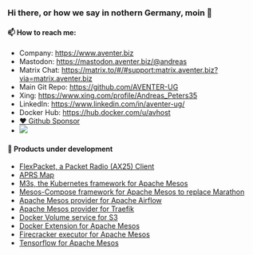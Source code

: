 ### Hi there, or how we say in nothern Germany, moin 👋

#### 📫 How to reach me:
  - Company: https://www.aventer.biz
  - Mastodon: https://mastodon.aventer.biz/@andreas  
  - Matrix Chat: https://matrix.to/#/#support:matrix.aventer.biz?via=matrix.aventer.biz
  - Main Git Repo: https://github.com/AVENTER-UG
  - Xing: https://www.xing.com/profile/Andreas_Peters35
  - LinkedIn: https://www.linkedin.com/in/aventer-ug/
  - Docker Hub: https://hub.docker.com/u/avhost
- [:heart: Github Sponsor](https://github.com/sponsors/AVENTER-UG)
- [![](https://www.paypalobjects.com/en_US/i/btn/btn_donateCC_LG.gif)](https://www.paypal.com/donate/?hosted_button_id=ZDB5ZSNJNK9XQ)

#### 🔭 Products under development 

- [FlexPacket, a Packet Radio (AX25) Client](https://github.com/andreaspeters/flexpacket)
- [APRS Map](https://github.com/andreaspeters/aprsmap)
- [M3s, the Kubernetes framework for Apache Mesos](https://www.aventer.biz/products/m3s/)
- [Mesos-Compose framework for Apache Mesos to replace Marathon](https://www.aventer.biz/products/mesos-compose/)
- [Apache Mesos provider for Apache Airflow](https://www.aventer.biz/products/apache-airflow/)
- [Apache Mesos provider for Traefik](https://www.aventer.biz/products/traefik/)
- [Docker Volume service for S3](https://www.aventer.biz/products/docker-volume-s3/)
- [Docker Extension for Apache Mesos](https://www.aventer.biz/products/docker-mesos-extension/)
- [Firecracker executor for Apache Mesos](https://www.aventer.biz/products/mesos-firecracker/)
- [Tensorflow for Apache Mesos](https://github.com/AVENTER-UG/tensorflow-mesos/)

<!--
**andreaspeters/andreaspeters** is a ✨ _special_ ✨ repository because its `README.md` (this file) appears on your GitHub profile.

Here are some ideas to get you started:

- 🔭 I’m currently working on ...
- 🌱 I’m currently learning ...
- 👯 I’m looking to collaborate on ...
- 🤔 I’m looking for help with ...
- 💬 Ask me about ...
- 📫 How to reach me: ...
- 😄 Pronouns: ...
- ⚡ Fun fact: ...
-->
